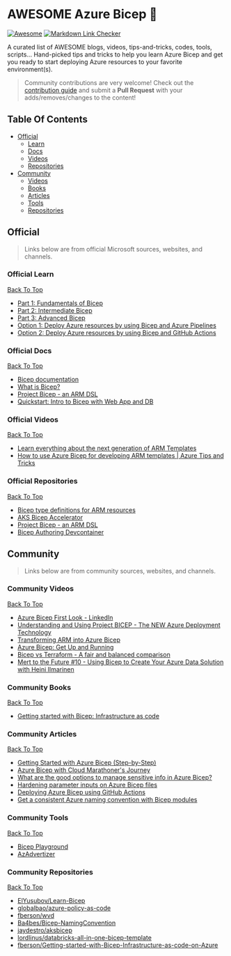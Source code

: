 # AWESOME Azure Bicep 💪
[![Awesome](https://cdn.rawgit.com/sindresorhus/awesome/d7305f38d29fed78fa85652e3a63e154dd8e8829/media/badge.svg)](https://github.com/sindresorhus/awesome)  [![Markdown Link Checker](https://github.com/ElYusubov/AWESOME-Azure-Bicep/actions/workflows/markdown-link-checker.yml/badge.svg)](https://github.com/ElYusubov/AWESOME-Azure-Bicep/actions/workflows/markdown-link-checker.yml)

A curated list of AWESOME blogs, videos, tips-and-tricks, codes, tools, scripts...
Hand-picked tips and tricks to help you learn Azure Bicep and get you ready to start deploying Azure resources to your favorite environment(s).


> Community contributions are very welcome! Check out the [contribution guide](./contribution-guide.md) and submit a **Pull Request** with your adds/removes/changes to the content!

## Table Of Contents

- [Official](#Official)
   - [Learn](#Official-Learn)
   - [Docs](#Official-Docs)
   - [Videos](#Official-Videos)
   - [Repositories](#Official-Repositories)
- [Community](#Community)
   - [Videos](#Community-Videos)
   - [Books](#Community-Books)
   - [Articles](#Community-Articles)
   - [Tools](#Community-Tools)
   - [Repositories](#Community-Repositories)

## Official

> Links below are from official Microsoft sources, websites, and channels.

### Official Learn
[Back To Top](#Table-Of-Contents)

- [Part 1: Fundamentals of Bicep](https://docs.microsoft.com/en-us/learn/paths/fundamentals-bicep/)
- [Part 2: Intermediate Bicep](https://docs.microsoft.com/en-us/learn/paths/intermediate-bicep/)
- [Part 3: Advanced Bicep](https://docs.microsoft.com/en-us/learn/paths/advanced-bicep/)
- [Option 1: Deploy Azure resources by using Bicep and Azure Pipelines](https://docs.microsoft.com/en-us/learn/paths/bicep-azure-pipelines/)
- [Option 2: Deploy Azure resources by using Bicep and GitHub Actions](https://docs.microsoft.com/en-us/learn/paths/bicep-github-actions/)


### Official Docs
[Back To Top](#Table-Of-Contents)

- [Bicep documentation](https://docs.microsoft.com/en-us/azure/azure-resource-manager/bicep/)
- [What is Bicep?](https://docs.microsoft.com/en-us/azure/azure-resource-manager/bicep/overview)
- [Project Bicep - an ARM DSL](https://github.com/Azure/bicep)
- [Quickstart: Intro to Bicep with Web App and DB](https://azure.github.io/AppService/2021/07/23/Quickstart-Intro-to-Bicep-with-Web-App-plus-DB.html)

### Official Videos
[Back To Top](#Table-Of-Contents)

- [Learn everything about the next generation of ARM Templates](https://www.youtube.com/watch?v=sc1kJfcRQgY&t=6s)
- [How to use Azure Bicep for developing ARM templates | Azure Tips and Tricks](https://youtu.be/atWVFV7Y4vY)

### Official Repositories
[Back To Top](#Table-Of-Contents)

- [Bicep type definitions for ARM resources](https://github.com/Azure/bicep-types-az)
- [AKS Bicep Accelerator](https://github.com/Azure/Aks-Construction)
- [Project Bicep - an ARM DSL](https://github.com/Azure/bicep)
- [Bicep Authoring Devcontainer](https://github.com/Azure/vscode-remote-try-bicep)

## Community

> Links below are from community sources, websites, and channels.

### Community Videos
[Back To Top](#Table-Of-Contents)

- [Azure Bicep First Look - LinkedIn](https://www.linkedin.com/learning/azure-bicep-first-look/learning-azure-bicep)
- [Understanding and Using Project BICEP - The NEW Azure Deployment Technology](https://youtu.be/_yvb6NVx61Y)
- [Transforming ARM into Azure Bicep](https://youtu.be/T2-bm_gmLCI)
- [Azure Bicep: Get Up and Running](https://youtu.be/xF1wlYH1QrI)
- [Bicep vs Terraform - A fair and balanced comparison](https://youtu.be/3lTrIgTJ9yc)
- [Mert to the Future #10 - Using Bicep to Create Your Azure Data Solution with Heini Ilmarinen](https://youtu.be/x7scP0xFoqo)

### Community Books
[Back To Top](#Table-Of-Contents)

- [Getting started with Bicep: Infrastructure as code](https://www.amazon.com/Getting-started-Bicep-Infrastructure-Azure-ebook/dp/B0984MQY2N)

### Community Articles
[Back To Top](#Table-Of-Contents)

- [Getting Started with Azure Bicep (Step-by-Step)](https://adamtheautomator.com/azure-bicep/)
- [Azure Bicep with Cloud Marathoner's Journey](https://thecloudmarathoner.com/index.php/category/azure-bicep/)
- [What are the good options to manage sensitive info in Azure Bicep?](https://thecloudmarathoner.com/index.php/2021/11/16/managing-azure-bicep-sensitive-info-with-key-vault/)
- [Hardening parameter inputs on Azure Bicep files](https://thecloudmarathoner.com/index.php/2021/10/22/hardening-parameter-inputs-on-azure-bicep-files/)
- [Deploying Azure Bicep using GitHub Actions](https://thomasthornton.cloud/2021/04/12/deploying-azure-bicep-using-github-actions/)
- [Get a consistent Azure naming convention with Bicep modules](https://4bes.nl/2021/10/10/get-a-consistent-azure-naming-convention-with-bicep-modules/)

### Community Tools
[Back To Top](#Table-Of-Contents)

- [Bicep Playground](https://bicepdemo.z22.web.core.windows.net/)
- [AzAdvertizer](https://www.azadvertizer.net/)


### Community Repositories
[Back To Top](#Table-Of-Contents)

- [ElYusubov/Learn-Bicep](https://github.com/ElYusubov/Learn-Bicep)
- [globalbao/azure-policy-as-code](https://github.com/globalbao/azure-policy-as-code)
- [fberson/wvd](https://github.com/fberson/wvd)
- [Ba4bes/Bicep-NamingConvention](https://github.com/Ba4bes/Bicep-NamingConvention)
- [jaydestro/aksbicep](https://github.com/jaydestro/aksbicep)
- [lordlinus/databricks-all-in-one-bicep-template](https://github.com/lordlinus/databricks-all-in-one-bicep-template)
- [fberson/Getting-started-with-Bicep-Infrastructure-as-code-on-Azure](https://github.com/fberson/Getting-started-with-Bicep-Infrastructure-as-code-on-Azure)